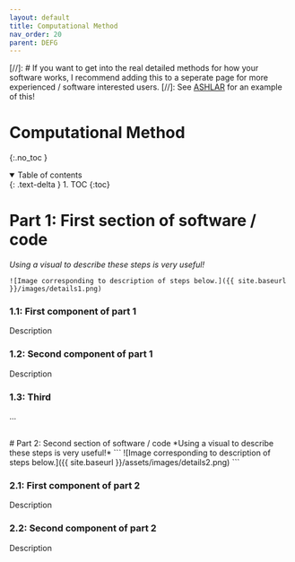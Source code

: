 ```yaml
---
layout: default
title: Computational Method
nav_order: 20
parent: DEFG
---
```


[//]: # If you want to get into the real detailed methods for how your software works, I recommend adding this to a seperate page for more experienced / software interested users. 
[//]: See [ASHLAR](https://labsyspharm.github.io/ashlar/overview/DetCompMethods.html) for an example of this!

# Computational Method
{:.no_toc }

<details open markdown="block">
  <summary>
    Table of contents
  </summary>
  {: .text-delta }
  1. TOC
{:toc}
</details>

# Part 1: First section of software / code
*Using a visual to describe these steps is very useful!*  
```
![Image corresponding to description of steps below.]({{ site.baseurl }}/images/details1.png)
```

### 1.1: First component of part 1
Description
### 1.2: Second component of part 1
Description
### 1.3: Third
...

<br>
# Part 2: Second section of software / code
*Using a visual to describe these steps is very useful!*   
```
![Image corresponding to description of steps below.]({{ site.baseurl }}/assets/images/details2.png)
```

### 2.1: First component of part 2
Description
### 2.2: Second component of part 2
Description


